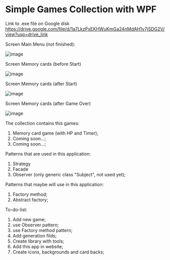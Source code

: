 # Simple Games Collection with WPF
Link to .exe file on Google disk
https://drive.google.com/file/d/1a7LkzPxEKHWuKmGa24nMdAH1v7jSDG2V/view?usp=drive_link

Screen Main Menu (not finished):

![image](https://github.com/Artemio12/SimpleGamesCollectionWPF/assets/59345054/579c10e4-11bd-493a-bb96-fd74bae6468e)

Screen Memory cards (before Start)

![image](https://github.com/Artemio12/SimpleGamesCollectionWPF/assets/59345054/4d98e8c8-bd0b-4cab-94b6-88201462f01c)

Screen Memory cards (after Start)

![image](https://github.com/Artemio12/SimpleGamesCollectionWPF/assets/59345054/5232f944-3471-43fa-ace2-fde127bf3172)

Screen Memory cards (after Game Over)

![image](https://github.com/Artemio12/SimpleGamesCollectionWPF/assets/59345054/680f3234-751f-4e1e-828c-e08b27436753)

The collection contains this games:
1. Memory card game (with HP and Timer);
2. Coming soon...;
3. Coming soon...;
   
Patterns that are used in this application:
1. Strategy
2. Facade
3. Observer (only generic class "Subject", not used yet);

Patterns that maybe will use in this application:
1. Factory method;
2. Abstract factory;

To-do-list:
1. Add new game;
2. use Observer pattern;
3. use Factory method pattern;
4. Add generation filds;
5. Create library with tools;
6. Add this app in website;
7. Create icons, backgrounds and card backs;

